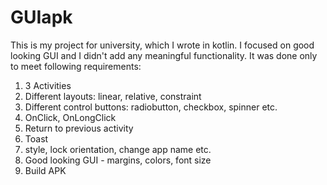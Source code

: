 # GUIapk

This is my project for university, which I wrote in kotlin.
I focused on good looking GUI and I didn't add any meaningful functionality.
It was done only to meet following requirements:

1. 3 Activities
2. Different layouts: linear, relative, constraint
3. Different control buttons: radiobutton, checkbox, spinner etc.
4. OnClick, OnLongClick
5. Return to previous activity
6. Toast
7. style, lock orientation, change app name etc.
8. Good looking GUI - margins, colors, font size
9. Build APK
